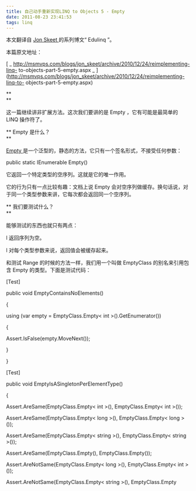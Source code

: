 ```yaml
---
title: 自己动手重新实现LINQ to Objects 5 - Empty
date: 2011-08-23 23:41:53
tags: linq
---
```

本文翻译自  [ Jon Skeet  ](http://stackoverflow.com/users/22656/jon-skeet) 的系列博文“
Edulinq  ”。

本篇原文地址：

[ _ http://msmvps.com/blogs/jon_skeet/archive/2010/12/24/reimplementing-linq-
to-objects-part-5-empty.aspx _
](http://msmvps.com/blogs/jon_skeet/archive/2010/12/24/reimplementing-linq-to-
objects-part-5-empty.aspx)  
  

**   
**

这一篇继续讲非扩展方法。这次我们要讲的是  Empty  ，它有可能是最简单的  LINQ  操作符了。  

** Empty  是什么？   
**

[ Empty  ](http://msdn.microsoft.com/en-us/library/bb341042.aspx)
是一个泛型的，静态的方法，它只有一个签名形式，不接受任何参数：  

public  static  IEnumerable<TResult> Empty<TResult>()  

它返回一个特定类型的空序列。这就是它的唯一作用。

它的行为只有一点比较有趣：文档上说  Empty  会对空序列做缓存。换句话说，对于同一个类型参数来讲，它每次都会返回同一个空序列。  

** 我们要测试什么？   
**

能够测试的东西也就只有两点：  

l  返回序列为空。

l  对每个类型参数来说，返回值会被缓存起来。  

和测试  Range  的时候的方法一样，我们用一个叫做  EmptyClass  的别名来引用包含  Empty  的类型。下面是测试代码：  

[Test]

public  void  EmptyContainsNoElements()

{

using  (var empty = EmptyClass.Empty< int  >().GetEnumerator())

{

Assert.IsFalse(empty.MoveNext());

}

}

[Test]

public  void  EmptyIsASingletonPerElementType()

{

Assert.AreSame(EmptyClass.Empty< int  >(), EmptyClass.Empty< int  >());

Assert.AreSame(EmptyClass.Empty< long  >(), EmptyClass.Empty< long  >());

Assert.AreSame(EmptyClass.Empty< string  >(), EmptyClass.Empty< string  >());

Assert.AreSame(EmptyClass.Empty<object>(), EmptyClass.Empty<object>());

Assert.AreNotSame(EmptyClass.Empty< long  >(), EmptyClass.Empty< int  >());

Assert.AreNotSame(EmptyClass.Empty< string  >(), EmptyClass.Empty<object>());

}  

当然，以上代码并不能证明缓存不是每个线程一份。不过，这些测试也够了。  

** 来动手实现吧！   
**

现在看来，  Empty  的实现要比它的描述更有趣。如果不是要做缓存，我们可以这样实现  Empty  ：  

_ // Doesn't cache the empty sequence _

public  static  IEnumerable<TResult> Empty<TResult>()

{

yield  break  ;

}  

不过我们需要遵守关于缓存的文档。要实现缓存其实也不难。有一个很方便的事实可以为我们所用，  ** 空数组是不可变的 ** 。数组的长度是固定的，通常无法使一
个数组是只读的。数组中的任何一个元素都是可以改变的。不过一个空数组是不包含任何元素的，所以也就没有什么可被改变的。这样，我们就可以反复的重用同一个数组了。

现在你可能会猜我会用  Dictionary<Type, Array>
来实现，不过我们可以利用一个小手段。在一个泛型类型中，可以用一个静态变量来实现针对类型参数的缓存，因为每一个传入了类型参数的泛型类型的静态变量都是不同的。

很不幸，  Empty  是一个非泛型类型中的方法。所以我们需要创建另一个泛型类型来包含缓存。这很容易做到，而且  CLR
还帮我们做到了线程安全的类型初始化。所以，我们最后的实现会是这样的：  

public  static  IEnumerable<TResult> Empty<TResult>()

{

return  EmptyHolder<TResult>.Array;

}

private  static  class  EmptyHolder<T>

{

internal  static  readonly T[] Array =  new  T[  0  ];

}  

以上的实现遵守了所有的关于缓存的文档，而且代码行数也很少。不过这个实现方式需要你很好的了解  .NET  中泛型的工作方式。这种做法和我们上一篇采取的策略相
反，我们选择了一种比较难懂的方式，而没有选择使用字典的易懂的方式。不过我很满意这种方案，因为一旦你了解了泛型类型和静态变量的工作方式，这段代码就很简单了。  

** 结论   
**

Empty  的实现就是这样的。下一个操作符  Repeat  有可能会更简单，虽然它也要分成两个方法来实现。  

** 附录   
**

因为以上讲解的方法有点难懂，所以下面再提供另一种实现：  

public  static  IEnumerable<TResult> Empty<TResult>()

{

return  EmptyEnumerable<TResult>.Instance;

}

#if AVOID_RETURNING_ARRAYS

private  class  EmptyEnumerable<T> : IEnumerable<T>, IEnumerator<T>

{

internal  static  IEnumerable<T> Instance =  new  EmptyEnumerable<T>();

_ // Prevent construction elsewhere _

private  EmptyEnumerable()

{

}

public  IEnumerator<T> GetEnumerator()

{

return  this  ;

}

IEnumerator IEnumerable.GetEnumerator()

{

return  this  ;

}

public  T Current

{

get { throw  new  InvalidOperationException(); }

}

object IEnumerator.Current

{

get { throw  new  InvalidOperationException(); }

}

public  void  Dispose()

{

_ // No-op _

}

public  bool  MoveNext()

{

return  false  ;  _ // There's never a next entry _

}

public  void  Reset()

{

_ // No-op _

}

}

#else

private  static  class  EmptyEnumerable<T>

{

internal  static  readonly T[] Instance =  new  T[  0  ];

}

#endif  

这下大家都满足了吧：）



[ ![](https://profile.csdnimg.cn/5/2/5/3_cuipengfei1)
![](https://g.csdnimg.cn/static/user-reg-year/1x/11.png)
](https://blog.csdn.net/cuipengfei1)



发布了127 篇原创文章  ·  获赞 8  ·  访问量 74万+

